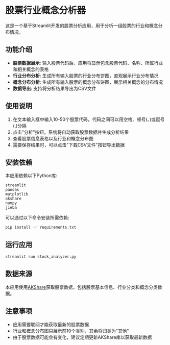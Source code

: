 # 股票行业概念分析器

这是一个基于Streamlit开发的股票分析应用，用于分析一组股票的行业和概念分布情况。

## 功能介绍

- **股票数据展示**: 输入股票代码后，应用将显示包含股票代码、名称、所属行业和相关概念的表格
- **行业分布分析**: 生成所有输入股票的行业分布饼图，直观展示行业分布情况
- **概念分布分析**: 生成所有输入股票的概念分布饼图，展示相关概念的分布情况
- **数据导出**: 支持将分析结果导出为CSV文件

## 使用说明

1. 在文本输入框中输入10-50个股票代码，代码之间可以用空格、顿号(、)或逗号(,)分隔
2. 点击"分析"按钮，系统将自动获取股票数据并生成分析结果
3. 查看股票信息表格以及行业和概念分布图
4. 需要保存结果时，可以点击"下载CSV文件"按钮导出数据

## 安装依赖

本应用依赖以下Python库:

```
streamlit
pandas
matplotlib
akshare
numpy
jieba
```

可以通过以下命令安装所需依赖:

```bash
pip install -r requirements.txt
```

## 运行应用

```bash
streamlit run stock_analyzer.py
```

## 数据来源

本应用使用[AKShare](https://github.com/akfamily/akshare)获取股票数据，包括股票基本信息、行业分类和概念分类数据。

## 注意事项

- 应用需要联网才能获取最新的股票数据
- 行业和概念分布图只展示前10个类别，其余将归类为"其他"
- 由于股票数据可能会有变化，建议定期更新AKShare库以获取最新数据 